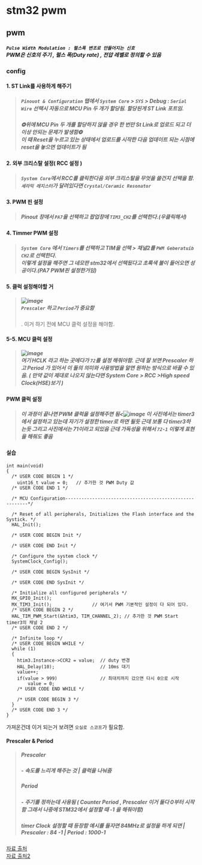 # stm32 pwm
## pwm
##### ```Pulse Width Modulation : 펄스폭 변조로 만들어지는 신호```<br>PWM은 신호의 주기 , 펄스 폭(Duty rate) , 전압 레벨로 정의할 수 있음

### config
#### 1. ST Link를 사용하게 해주기
> ##### `Pinouot & Configuration` 탭에서 `System Core` > `SYS` > Debug : `Serial Wire` 선택시 자동으로 MCU Pin 두 개가 할당됨. 할당된게 ST Link 포트임.
> ##### ❂위에 MCU Pin 두 개를 할당하지 않을 경우 한 번만 St Link로 업로드 되고 더 이상 안되는 문제가 발생함❂<br> 이 때 Reset을 누르고 있는 상태에서 업로드를 시작한 다음 업데이트 되는 시점에 reset을 놓으면 업데이트가 됨
#### 2. 외부 크리스탈 설정( RCC 설정 )
> ##### `System Core`에서 RCC를 클릭한다음 외부 크리스탈을 무엇을 쓸건지 선택을 함.<br>`세라믹 레지스터`가 달려있다면 `Crystal/Ceramic Resonator`
#### 3. PWM 핀 설정
> ##### Pinout 창에서 `PA7`을 선택하고 팝업창에 `TIM3_CH2`를 선택한다.(우클릭해서)<br>
#### 4. Timmer PWM 설정
> ##### `System Core` 에서 `Timers`를 선택하고 TIM을 선택 > 채널2를 `PWM Geberatuib CH2`로 선택한다.<br>이렇게 설정을 해주면 그 네모판 stm32에서 선택됬다고 초록색 불이 들어오면 성공이다.(PA7 PWM핀 설정한거임)
#### 5. 클럭 설정해야할 거
> ##### ![image](https://user-images.githubusercontent.com/80656700/185403772-672a57bf-dca7-463f-9b01-973d1e97c50c.png)<br>`Prescaler` 하고 `Period`가 중요함
> . 이거 하기 전에 MCU 클럭 설정을 해야함.
#### 5-5. MCU 클럭 설정
> ##### ![image](https://user-images.githubusercontent.com/80656700/185637352-4e452453-026d-45c6-912a-a7c88543d231.png)<br> 여기 HCLK 라고 하는 곳에다가 `72`를 설정 해줘야함. 근데 잘 보면 Prescaler 하고 Period 가 있어서 이 둘의 의미와 사용방법을 알면 원하는 방식으로 바꿀 수 있음. ( 만약 값이 제대로 나오지 않는다면 System Core > RCC >High speed Clock(HSE)보기 )
#### PWM 클럭 설정
> ##### 이 과정이 끝나면 PWM 클럭을 설정해주면 됨<![image](https://user-images.githubusercontent.com/80656700/185646189-a71c9cd6-7409-4040-83ac-75b393a35d87.png) 이 사진에서는 timer3에서 설정하고 있는데 자기가 설정한 timer로 하면 될듯 근데 보통 다 timer3하는듯 그리고 사진에서는 71이라고 되있음 근데 가독성을 위해서 `72-1` 이렇게 표현을 해줘도 좋음

#### 실습
```
int main(void)
{
  /* USER CODE BEGIN 1 */
	uint16_t value = 0;   // 추가한 것 PWM Duty 값
  /* USER CODE END 1 */

  /* MCU Configuration--------------------------------------------------------*/

  /* Reset of all peripherals, Initializes the Flash interface and the Systick. */
  HAL_Init();

  /* USER CODE BEGIN Init */

  /* USER CODE END Init */

  /* Configure the system clock */
  SystemClock_Config();

  /* USER CODE BEGIN SysInit */

  /* USER CODE END SysInit */

  /* Initialize all configured peripherals */
  MX_GPIO_Init();
  MX_TIM3_Init();               // 여기서 PWM 기본적인 설정이 다 되어 있다.
  /* USER CODE BEGIN 2 */
  HAL_TIM_PWM_Start(&htim3, TIM_CHANNEL_2); // 추가한 것 PWM Start timer3의 채널 2
  /* USER CODE END 2 */

  /* Infinite loop */
  /* USER CODE BEGIN WHILE */
  while (1)
  {
  	htim3.Instance->CCR2 = value;  // duty 변경
  	HAL_Delay(10);                 // 10ms 대기
  	value++;
  	if(value > 999)                // 최대치까지 갔으면 다시 0으로 시작
  		value = 0;
    /* USER CODE END WHILE */

    /* USER CODE BEGIN 3 */
  }
  /* USER CODE END 3 */
}
```
가져온건데 이거 되는거 보려면 `오실로 스코프`가 필요함.

#### Prescaler & Period
> ##### Prescaler
> ##### - 속도를 느리게 해주는 것 | 클럭을 나눠줌
> ##### Period
> ##### - 주기를 정하는데 사용됨 ( Counter Period , Prescaler 이거 둘다 0부터 시작함 그래서 나중에 STM32에서 설정할 때 -1 을 해줘야함)
> ##### timer Clock 설정할 때 등장함 예시를 들자면 84MHz로 설정을 하게 되면 | Prescaler : 84 -1 | Period : 1000-1 

<a href="https://dkeemin.com/stm32f0xx-pwm-%EC%84%A4%EC%A0%95-%EB%B6%80%EB%A1%9D-%EC%84%A4%EB%AA%85/">자료 출처</a><br>
<a href="https://m.blog.naver.com/chandong83/221900888917">자료 출처2</a>
